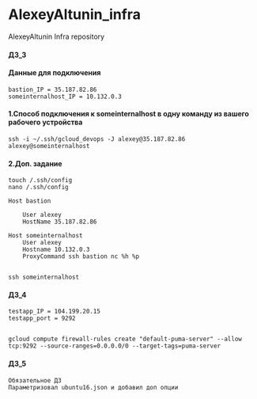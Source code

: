 # AlexeyAltunin_infra
AlexeyAltunin Infra repository

#### ДЗ_3

#### Данные для подключения
```
bastion_IP = 35.187.82.86
someinternalhost_IP = 10.132.0.3
```

#### 1.Cпособ подключения к someinternalhost в одну команду из вашего рабочего устройства
```
ssh -i ~/.ssh/gcloud_devops -J alexey@35.187.82.86 alexey@someinternalhost
```
#### 2.Доп. задание
```
touch /.ssh/config
nano /.ssh/config

Host bastion 

    User alexey
    HostName 35.187.82.86

Host someinternalhost
    User alexey
    Hostname 10.132.0.3
    ProxyCommand ssh bastion nc %h %p


ssh someinternalhost
```

#### ДЗ_4
```
testapp_IP = 104.199.20.15
testapp_port = 9292


gcloud compute firewall-rules create "default-puma-server" --allow tcp:9292 --source-ranges=0.0.0.0/0 --target-tags=puma-server
```

#### ДЗ_5
```
Обязательное ДЗ
Параметризовал ubuntu16.json и добавил доп опции
```


